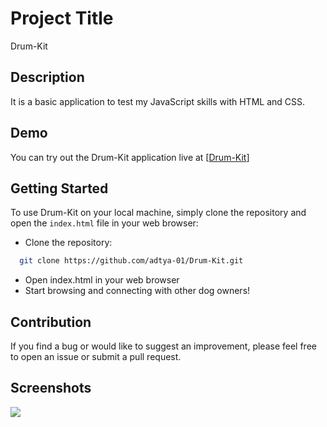 # Project Title

Drum-Kit

## Description

It is a basic application to test my JavaScript skills with HTML and CSS.


## Demo

You can try out the Drum-Kit application live at [[Drum-Kit](https://adtya-01.github.io/Drum-Kit/)]


## Getting Started

To use Drum-Kit on your local machine, simply clone the repository and open the `index.html` file in your web browser:

- Clone the repository:


```bash
  git clone https://github.com/adtya-01/Drum-Kit.git
```
  - Open index.html in your web browser
  - Start browsing and connecting with other dog owners!

## Contribution

If you find a bug or would like to suggest an improvement, please feel free to open an issue or submit a pull request.

## Screenshots

<img src ="https://user-images.githubusercontent.com/19628705/56089199-7548c080-5e44-11e9-8beb-02396661f76b.png">
